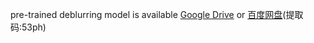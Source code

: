 pre-trained deblurring model is available [Google Drive](https://drive.google.com/drive/folders/1tXl9PzmZeyJprBAWUEh5N3s4213pZHXi?usp=sharing) or [百度网盘](https://pan.baidu.com/s/1OIYwCL6JxJ01e9inws3gwg)(提取码:53ph)
